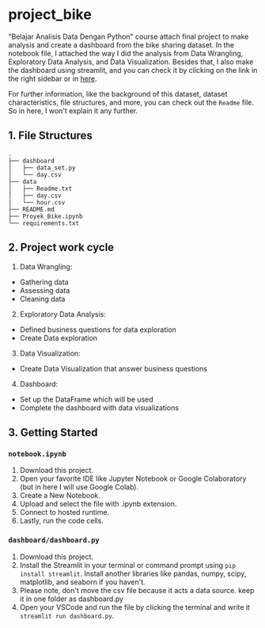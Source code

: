 # project_bike

"Belajar Analisis Data Dengan Python" course attach final project to make analysis and create a dashboard from the bike sharing dataset. In the notebook file, I attached the way I did the analysis from Data Wrangling, Exploratory Data Analysis, and Data Visualization. Besides that, I also make the dashboard using streamlit, and you can check it by clicking on the link in the right sidebar or in [here](https://gita03annas-project-bike-dashboarddata-set-ul68hd.streamlit.app/).

For further information, like the background of this dataset, dataset characteristics, file structures, and more, you can check out the `Readme` file. So in here, I won't explain it any further.

## 1. File Structures
```
.
├── dashboard
│   ├── data_set.py
│   └── day.csv
├── data
│   ├── Readme.txt
│   ├── day.csv
|   └── hour.csv
├── README.md
├── Proyek_Bike.ipynb
└── requirements.txt
```

## 2. Project work cycle
1. Data Wrangling: 
 - Gathering data
 - Assessing data
 - Cleaning data
2. Exploratory Data Analysis:
 - Defined business questions for data exploration
 - Create Data exploration
3. Data Visualization:
 - Create Data Visualization that answer business questions
4. Dashboard:
 - Set up the DataFrame which will be used
 - Complete the dashboard with data visualizations

## 3. Getting Started
### `notebook.ipynb`
1. Download this project.
2. Open your favorite IDE like Jupyter Notebook or Google Colaboratory (but in here I will use Google Colab).
3. Create a New Notebook.
4. Upload and select the file with .ipynb extension.
5. Connect to hosted runtime.
6. Lastly, run the code cells.

### `dashboard/dashboard.py`
1. Download this project.
2. Install the Streamlit in your terminal or command prompt using `pip install streamlit`. Install another libraries like pandas, numpy, scipy, matplotlib, and seaborn if you haven't.
3. Please note, don't move the csv file because it acts a data source. keep it in one folder as dashboard.py
4. Open your VSCode and run the file by clicking the terminal and write it `streamlit run dashboard.py`.
